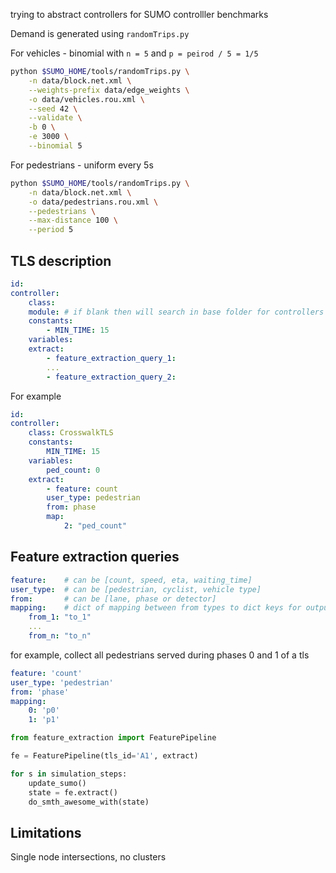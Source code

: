 trying to abstract controllers for SUMO controlller benchmarks




Demand is generated using `randomTrips.py`

For vehicles - binomial with `n = 5` and `p = peirod / 5 = 1/5`

```sh
python $SUMO_HOME/tools/randomTrips.py \
    -n data/block.net.xml \
    --weights-prefix data/edge_weights \
    -o data/vehicles.rou.xml \
    --seed 42 \
    --validate \
    -b 0 \
    -e 3000 \
    --binomial 5
```

For pedestrians - uniform every 5s
```sh
python $SUMO_HOME/tools/randomTrips.py \
    -n data/block.net.xml \
    -o data/pedestrians.rou.xml \
    --pedestrians \
    --max-distance 100 \
    --period 5 
```

## TLS description
```yml
id:
controller:
    class:
    module: # if blank then will search in base folder for controllers
    constants:
        - MIN_TIME: 15
    variables:
    extract:
        - feature_extraction_query_1:
        ...
        - feature_extraction_query_2:
```

For example

```yml
id:
controller:
    class: CrosswalkTLS
    constants:
        MIN_TIME: 15
    variables:
        ped_count: 0
    extract:
        - feature: count
        user_type: pedestrian
        from: phase
        map:
            2: "ped_count" 
```

## Feature extraction queries

```yml
feature:    # can be [count, speed, eta, waiting_time]
user_type:  # can be [pedestrian, cyclist, vehicle type]
from:       # can be [lane, phase or detector]
mapping:    # dict of mapping between from types to dict keys for output
    from_1: "to_1"
    ...
    from_n: "to_n"
```

for example, collect all pedestrians served during phases 0 and 1 of a tls

```yml
feature: 'count'
user_type: 'pedestrian'
from: 'phase'
mapping:
    0: 'p0'
    1: 'p1'
```

```python
from feature_extraction import FeaturePipeline

fe = FeaturePipeline(tls_id='A1', extract)

for s in simulation_steps:
    update_sumo()
    state = fe.extract()
    do_smth_awesome_with(state)
```

## Limitations
Single node intersections, no clusters